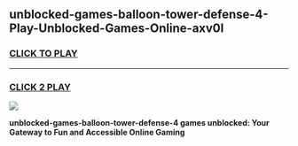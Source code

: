 
## unblocked-games-balloon-tower-defense-4-Play-Unblocked-Games-Online-axv0l
<h3>
<a href="https://premium76.site?title=unblocked-games-balloon-tower-defense-4&ref=25A">CLICK TO PLAY</a></h3>
<hr>

<h3>
<a href="https://premium76.site?title=unblocked-games-balloon-tower-defense-4&ref=25A">CLICK 2 PLAY</a>
  
</h3>

<a href="https://premium76.site?title=unblocked-games-balloon-tower-defense-4&ref=25A"><img src="https://clearcache.store/games.png"></a>


**unblocked-games-balloon-tower-defense-4 games unblocked: Your Gateway to Fun and Accessible Online Gaming**

